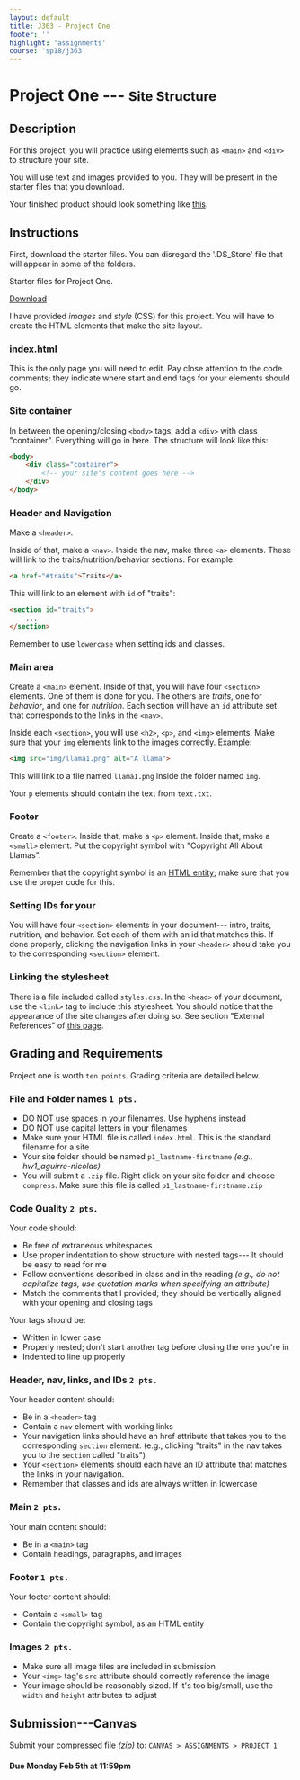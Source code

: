 ```yaml
---
layout: default
title: J363 - Project One
footer: ''
highlight: 'assignments'
course: 'sp18/j363'
---
```

# Project One --- <small>Site Structure</small>
## Description
For this project, you will practice using elements such as `<main>` and `<div>` to structure your site.

You will use text and images provided to you. They will be present in the starter files that you download.

Your finished product should look something like [this](hw1-finished.pdf).

## Instructions
First, download the starter files. You can disregard the '.DS_Store' file that will appear in some of the folders.

  <div class="card-block">
    <p class="card-text">Starter files for Project One.</p>
    <a href="p1-start.zip" class="btn btn-primary" target="_blank">Download</a>
  </div>

I have provided _images_ and _style_ (CSS) for this project. You will have to create the HTML elements that make the site layout.

### index.html
This is the only page you will need to edit. Pay close attention to the code comments; they indicate where start and end tags for your elements should go.

### Site container
In between the opening/closing `<body>` tags, add a `<div>` with class "container". Everything will go in here. The structure will look like this:

```html
<body>
    <div class="container">
        <!-- your site's content goes here -->
    </div>
</body>
```

### Header and Navigation
Make a `<header>`.

Inside of that, make a `<nav>`. Inside the nav, make three `<a>` elements. These will link to the traits/nutrition/behavior sections. For example:

```html
<a href="#traits">Traits</a>
```
This will link to an element with `id` of "traits":

```html
<section id="traits">
    ...
</section>
```

Remember to use `lowercase` when setting ids and classes.

### Main area
Create a `<main>` element. Inside of that, you will have four `<section>` elements. One of them is done for you. The others are _traits_, one for _behavior_, and one for _nutrition_. Each section will have an `id` attribute set that corresponds to the links in the `<nav>`.

Inside each `<section>`, you will use `<h2>`, `<p>`, and `<img>` elements. Make sure that your `img` elements link to the images correctly. Example:

```html
<img src="img/llama1.png" alt="A llama">
```

This will link to a file named `llama1.png` inside the folder named `img`.

Your `p` elements should contain the text from `text.txt`.

### Footer
Create a `<footer>`. Inside that, make a `<p>` element. Inside that, make a `<small>` element. Put the copyright symbol with "Copyright All About Llamas".

Remember that the copyright symbol is an [HTML entity](https://www.w3schools.com/html/html_entities.asp); make sure that you use the proper code for this.

### Setting IDs for your <sections>
You will have four `<section>` elements in your document--- intro, traits, nutrition, and behavior. Set each of them with an id that matches this. If done properly, clicking the navigation links in your `<header>` should take you to the corresponding `<section>` element.

### Linking the stylesheet
There is a file included called `styles.css`. In the `<head>` of your document, use the `<link>` tag to include this stylesheet. You should notice that the appearance of the site changes after doing so. See section "External References" of [this page](https://www.w3schools.com/html/html_css.asp).

## Grading and Requirements
Project one is worth `ten points`. Grading criteria are detailed below.

### File and Folder names `1 pts.`
 * DO NOT use spaces in your filenames. Use hyphens instead
 * DO NOT use capital letters in your filenames
 * Make sure your HTML file is called `index.html`. This is the standard filename for a site
 * Your site folder should be named `p1_lastname-firstname` _(e.g., hw1_aguirre-nicolas)_
 * You will submit a `.zip` file. Right click on your site folder and choose `compress`. Make sure this file is called `p1_lastname-firstname.zip`

### Code Quality `2 pts.`
Your code should:

 * Be free of extraneous whitespaces
 * Use proper indentation to show structure with nested tags--- It should be easy to read for me
 * Follow conventions described in class and in the reading _(e.g., do not capitalize tags, use quotation marks when specifying an attribute)_
 * Match the comments that I provided; they should be vertically aligned with your opening and closing tags

Your tags should be:

 * Written in lower case
 * Properly nested; don't start another tag before closing the one you're in
 * Indented to line up properly

### Header, nav, links, and IDs `2 pts.`
Your header content should:

 * Be in a `<header>` tag
 * Contain a `nav` element with working links
 * Your navigation links should have an href attribute that takes you to the corresponding `section` element. (e.g., clicking "traits" in the nav takes you to the `section` called "traits")
 * Your `<section>` elements should each have an ID attribute that matches the links in your navigation.
 * Remember that classes and ids are always written in lowercase

### Main `2 pts.`
Your main content should:

 * Be in a `<main>` tag
 * Contain headings, paragraphs, and images

### Footer `1 pts.`
Your footer content should:

 * Contain a `<small>` tag
 * Contain the copyright symbol, as an HTML entity

### Images `2 pts.`
 * Make sure all image files are included in submission
 * Your `<img>` tag's `src` attribute should correctly reference the image
 * Your image should be reasonably sized. If it's too big/small, use the `width` and `height` attributes to adjust


## Submission---Canvas
Submit your compressed file _(zip)_ to: `CANVAS > ASSIGNMENTS > PROJECT 1`

#### **Due Monday Feb 5th at 11:59pm**
